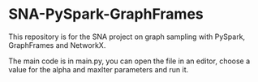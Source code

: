 # SNA-PySpark-GraphFrames
This repository is for the SNA project on graph sampling with PySpark, GraphFrames and NetworkX.

The main code is in main.py, you can open the file in an editor, choose a value for the alpha and maxIter parameters and run it.
